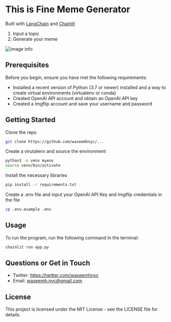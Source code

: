 # This is Fine Meme Generator

Built with [LangChain](https://github.com/hwchase17/langchain) and [Chainlit](https://github.com/Chainlit/chainlit)

1. Input a topic
2. Generate your meme

![image info](https://i.imgflip.com/7opvgm.jpg)

## Prerequisites

Before you begin, ensure you have met the following requirements:

- Installed a recent version of Python (3.7 or newer) installed and a way to create virtual environments (virtualenv or conda)
- Created OpenAI API account and obtain an OpenAI API key
- Created a Imgflip account and save your username and password

## Getting Started

Clone the repo

```bash
git clone https://github.com/waseemhnyc/...
```

Create a virutalenv and source the environment

```bash
python3 -m venv myenv
source venv/bin/activate
```

Install the necessary libraries

```bash
pip install -r requirements.txt
```

Create a .env file and input your OpenAI API Key and Imgflip credentials in the file

```bash
cp .env.example .env
```

## Usage

To run the program, run the following command in the terminal:

```bash
chainlit run app.py
```

## Questions or Get in Touch

- Twitter: https://twitter.com/waseemhnyc
- Email: waseemh.nyc@gmail.com

## License

This project is licensed under the MIT License - see the LICENSE file for details.
